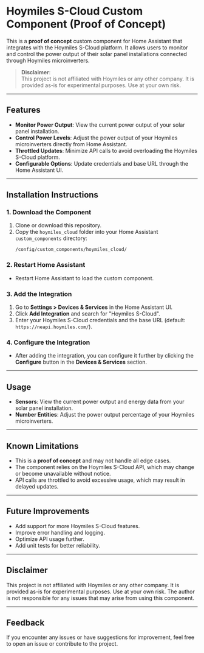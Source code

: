 # Hoymiles S-Cloud Custom Component (Proof of Concept)

This is a **proof of concept** custom component for Home Assistant that integrates with the Hoymiles S-Cloud platform. It allows users to monitor and control the power output of their solar panel installations connected through Hoymiles microinverters.

> **Disclaimer**:  
> This project is not affiliated with Hoymiles or any other company. It is provided as-is for experimental purposes. Use at your own risk.

---

## Features
- **Monitor Power Output**: View the current power output of your solar panel installation.
- **Control Power Levels**: Adjust the power output of your Hoymiles microinverters directly from Home Assistant.
- **Throttled Updates**: Minimize API calls to avoid overloading the Hoymiles S-Cloud platform.
- **Configurable Options**: Update credentials and base URL through the Home Assistant UI.

---

## Installation Instructions

### 1. **Download the Component**
1. Clone or download this repository.
2. Copy the `hoymiles_cloud` folder into your Home Assistant `custom_components` directory:
   ```
   /config/custom_components/hoymiles_cloud/
   ```

### 2. **Restart Home Assistant**
- Restart Home Assistant to load the custom component.

### 3. **Add the Integration**
1. Go to **Settings > Devices & Services** in the Home Assistant UI.
2. Click **Add Integration** and search for "Hoymiles S-Cloud".
3. Enter your Hoymiles S-Cloud credentials and the base URL (default: `https://neapi.hoymiles.com/`).

### 4. **Configure the Integration**
- After adding the integration, you can configure it further by clicking the **Configure** button in the **Devices & Services** section.

---

## Usage
- **Sensors**: View the current power output and energy data from your solar panel installation.
- **Number Entities**: Adjust the power output percentage of your Hoymiles microinverters.

---

## Known Limitations
- This is a **proof of concept** and may not handle all edge cases.
- The component relies on the Hoymiles S-Cloud API, which may change or become unavailable without notice.
- API calls are throttled to avoid excessive usage, which may result in delayed updates.

---

## Future Improvements
- Add support for more Hoymiles S-Cloud features.
- Improve error handling and logging.
- Optimize API usage further.
- Add unit tests for better reliability.

---

## Disclaimer
This project is not affiliated with Hoymiles or any other company. It is provided as-is for experimental purposes. Use at your own risk. The author is not responsible for any issues that may arise from using this component.

---

## Feedback
If you encounter any issues or have suggestions for improvement, feel free to open an issue or contribute to the project.